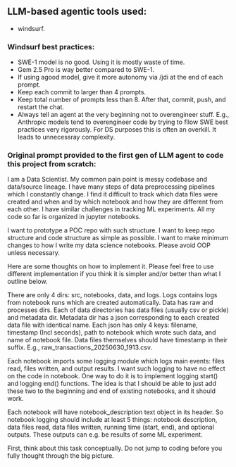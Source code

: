 ## LLM-based agentic tools used:

- windsurf.


### Windsurf best practices:

- SWE-1 model is no good. Using it is mostly waste of time.
- Gem 2.5 Pro is way better compared to SWE-1.
- If using agood model, give it more autonomy via /jdi at the end of each prompt.
- Keep each commit to larger than 4 prompts.
- Keep total number of prompts less than 8. After that, commit, push, and restart the chat.
- Always tell an agent at the very beginning not to overengineer stuff. E.g., Anthropic models tend to overengineer code by trying to fllow SWE best practices very rigorously. For DS purposes this is often an overkill. It leads to unnecessray complexity.










### Original prompt provided to the first gen of LLM agent to code this project from scratch:

I am a Data Scientist. My common pain point is messy codebase and data/source lineage. I have many steps of data preprocessing pipelines which I constantly change. I find it difficult to track which data files were created and when and by which notebook and how they are different from each other. I have similar challenges in tracking ML experiments. All my code so far is organized in jupyter notebooks.

I want to prototype a POC repo with such structure. I want to keep repo structure and code structure as simple as possible. I want to make minimum changes to how I write my data science notebooks. Please avoid OOP unless necessary.

Here are some thoughts on how to implement it. Please feel free to use different implementation if you think it is simpler and/or better than what I outline below.

There are only 4 dirs: src, notebooks, data, and logs. Logs contains logs from notebook runs which are created automatically. Data has raw and processes dirs. Each of data directories has data files (usually csv or pickle) and metadata dir. Metadata dir has a json corresponding to each created data file with identical name. Each json has only 4 keys: filename, timestamp (Incl seconds), path to notebook which wrote such data, and name of notebook file. Data files themselves should have timestamp in their suffix. E.g., raw_transactions_20250630_1913.csv.

Each notebook imports some logging module which logs main events: files read, files written, and output results. I want such logging to have no effect on the code in notebook. One way to do it is to implement logging start() and logging end() functions. The idea is that I should be able to just add these two to the beginning and end of existing notebooks, and it should work.

Each notebook will have notebook_description text object in its header. So notebook logging should include at least 5 things: notebook description, data files read, data files written, running time (start, end), and optional outputs. These outputs can e.g. be results of some ML experiment.

First, think about this task conceptually. Do not jump to coding before you fully thought through the big picture.